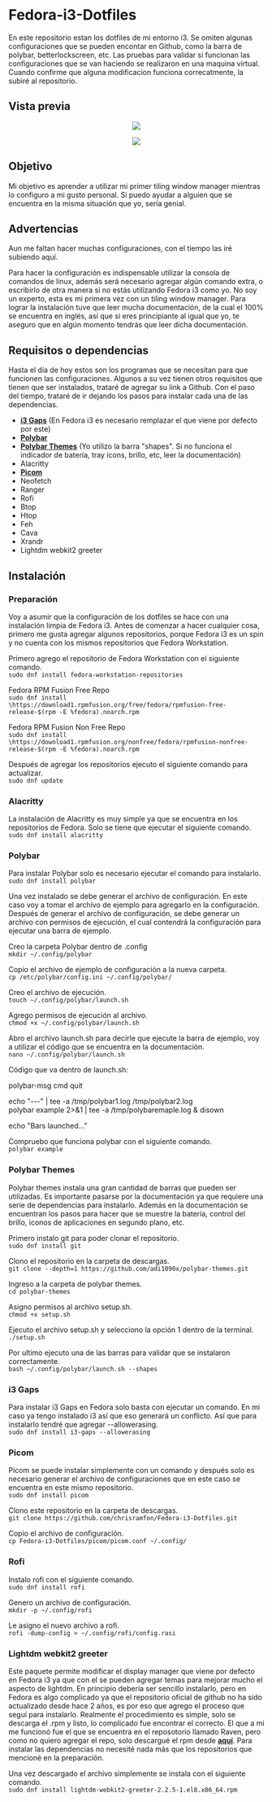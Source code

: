 # Fedora-i3-Dotfiles

En este repositorio estan los dotfiles de mi entorno i3. Se omiten algunas configuraciones que se pueden encontar en Github, como la barra de polybar, betterlockscreen, etc. Las pruebas para validar si funcionan las configuraciones que se van haciendo se realizaron en una maquina virtual. Cuando confirme que alguna modificacion funciona correcatmente, la subiré al repositorio.

## Vista previa

<p align="center">
  <img src="https://i.ibb.co/fHjRwsD/Escritorio.png">
</p>

<p align = "center"> 
    <img src ="https://i.ibb.co/WDCXLBZ/Escritorio2.png">
</p>


## Objetivo

Mi objetivo es aprender a utilizar mi primer tiling window manager mientras lo configuro a mi gusto personal. Si puedo ayudar a alguien que se encuentra en la misma situación que yo, sería genial. 

## Advertencias

Aun me faltan hacer muchas configuraciones, con el tiempo las iré subiendo aquí.

Para hacer la configuración es indispensable utilizar la consola de comandos de linux, además será necesario agregar algún comando extra, o escribirlo de otra manera si no estás utilizando Fedora i3 como yo. No soy un experto, esta es mi primera vez con un tiling window manager.
Para lograr la instalación tuve que leer mucha documentación, de la cual el 100% se encuentra en inglés, así que si eres principiante al igual que yo, te aseguro que en algún momento tendrás que leer dicha documentación.

## Requisitos o dependencias

Hasta el día de hoy estos son los programas que se necesitan para que funcionen las configuraciones. Algunos a su vez tienen otros requisitos que tienen que ser instalados, trataré de agregar su link a Github. Con el paso del tiempo, trataré de ir dejando los pasos para instalar cada una de las dependencias.

- <a href = "https://github.com/Airblader/i3/wiki/installation"><b>i3 Gaps</b></a> (En Fedora i3 es necesario remplazar el que viene por defecto por este)
- <a href = "https://github.com/polybar/polybar/wiki/"><b>Polybar</b></a> 
- <a href = "https://github.com/adi1090x/polybar-themes"><b>Polybar Themes</b></a> (Yo utilizo la barra "shapes". Si no funciona el indicador de batería, tray icons, brillo, etc, leer la documentación)
- Alacritty 
- <a href = "https://wiki.archlinux.org/title/Picom"><b>Picom</b></a> 
- Neofetch
- Ranger 
- Rofi
- Btop 
- Htop 
- Feh 
- Cava 
- Xrandr
- Lightdm webkit2 greeter

## Instalación

### Preparación

Voy a asumir que la configuración de los dotfiles se hace con una instalación limpia de Fedora i3. Antes de comenzar a hacer cualquier cosa, primero me gusta agregar algunos repositorios, porque Fedora i3 es un spin y no cuenta con los mismos repositorios que Fedora Workstation. 

Primero agrego el repositorio de Fedora Workstation con el siguiente comando.<br>
`sudo dnf install fedora-workstation-repositories`

Fedora RPM Fusion Free Repo<br>
`sudo dnf install \https://download1.rpmfusion.org/free/fedora/rpmfusion-free-release-$(rpm -E %fedora).noarch.rpm`

Fedora RPM Fusion Non Free Repo<br>
`sudo dnf install \https://download1.rpmfusion.org/nonfree/fedora/rpmfusion-nonfree-release-$(rpm -E %fedora).noarch.rpm`

Después de agregar los repositorios ejecuto el siguiente comando para actualizar.<br>
`sudo dnf update`

### Alacritty

La instalación de Alacritty es muy simple ya que se encuentra en los repositorios de Fedora. Solo se tiene que ejecutar el siguiente comando.<br>
`sudo dnf install alacritty`

### Polybar

Para instalar Polybar solo es necesario ejecutar el comando para instalarlo.<br>
`sudo dnf install polybar`

Una vez instalado se debe generar el archivo de configuración. En este caso voy a tomar el archivo de ejemplo para agregarlo en la configuración. Después de generar el archivo de configuración, se debe generar un archivo con permisos de ejecución, el cual contendrá la configuración para ejecutar una barra de ejemplo.

Creo la carpeta Polybar dentro de .config<br>
`mkdir ~/.config/polybar`

Copio el archivo de ejemplo de configuración a la nueva carpeta.<br>
`cp /etc/polybar/config.ini ~/.config/polybar/`

Creo el archivo de ejecución.<br>
`touch ~/.config/polybar/launch.sh`

Agrego permisos de ejecución al archivo.<br>
`chmod +x ~/.config/polybar/launch.sh`

Abro el archivo launch.sh para decirle que ejecute la barra de ejemplo, voy a utilizar el código que se encuentra en la documentación.<br>
`nano ~/.config/polybar/launch.sh`

Código que va dentro de launch.sh:<br>

polybar-msg cmd quit

echo "---" | tee -a /tmp/polybar1.log /tmp/polybar2.log<br>
polybar example 2>&1 | tee -a /tmp/polybaremaple.log & disown

echo "Bars launched..."

Compruebo que funciona polybar con el siguiente comando.<br>
`polybar example`

### Polybar Themes

Polybar themes instala una gran cantidad de barras que pueden ser utilizadas. Es importante pasarse por la documentación ya que requiere una serie de dependencias para instalarlo. Además en la documentación se encuentran los pasos para hacer que se muestre la batería, control del brillo, iconos de aplicaciones en segundo plano, etc.

Primero instalo git para poder clonar el repositorio.<br>
`sudo dnf install git`

Clono el repositorio en la carpeta de descargas.<br>
`git clone --depth=1 https://github.com/adi1090x/polybar-themes.git`

Ingreso a la carpeta de polybar themes.<br>
`cd polybar-themes`

Asigno permisos al archivo setup.sh.<br>
`chmod +x setup.sh`

Ejecuto el archivo setup.sh y selecciono la opción 1 dentro de la terminal.<br>
`./setup.sh`

Por ultimo ejecuto una de las barras para validar que se instalaron correctamente.<br>
`bash ~/.config/polybar/launch.sh --shapes`

### i3 Gaps

Para instalar i3 Gaps en Fedora solo basta con ejecutar un comando. En mi caso ya tengo instalado i3 así que eso generará un conflicto. Así que para instalarlo tendré que agregar --allowerasing.<br>
`sudo dnf install i3-gaps --allowerasing`

### Picom

Picom se puede instalar simplemente con un comando y después solo es necesario generar el archivo de configuraciones que en este caso se encuentra en este mismo repositorio.<br>
`sudo dnf install picom`

Clono este repositorio en la carpeta de descargas.<br>
`git clone https://github.com/chrisramfon/Fedora-i3-Dotfiles.git`

Copio el archivo de configuración.<br>
`cp Fedora-i3-Dotfiles/picom/picom.conf ~/.config/`

### Rofi

Instalo rofi con el siguiente comando.<br>
`sudo dnf install rofi`

Genero un archivo de configuración.<br>
`mkdir -p ~/.config/rofi`

Le asigno el nuevo archivo a rofi.<br>
`rofi -dump-config > ~/.config/rofi/config.rasi`

### Lightdm webkit2 greeter

Este paquete permite modificar el display manager que viene por defecto en Fedora i3 ya que con el se pueden agregar temas para mejorar mucho el aspecto de lightdm. En principio debería ser sencillo instalarlo, pero en Fedora es algo complicado ya que el repositorio oficial de github no ha sido actualizado desde hace 2 años, es por eso que agrego el proceso que seguí para instalarlo. Realmente el procedimiento es simple, solo se descarga el .rpm y listo, lo complicado fue encontrar el correcto. El que a mi me funcionó fue el que se encuentra en el reposotorio llamado Raven, pero como no quiero agregar el repo, solo descargué el rpm desde <a href = "https://centos.pkgs.org/8/raven-x86_64/lightdm-webkit2-greeter-2.2.5-1.el8.x86_64.rpm.html"><b>aquí</b></a>. Para instalar las dependencias no necesité nada más que los repositorios que mencioné en la preparación.

Una vez descargado el archivo simplemente se instala con el siguiente comando.<br>
`sudo dnf install lightdm-webkit2-greeter-2.2.5-1.el8.x86_64.rpm`
